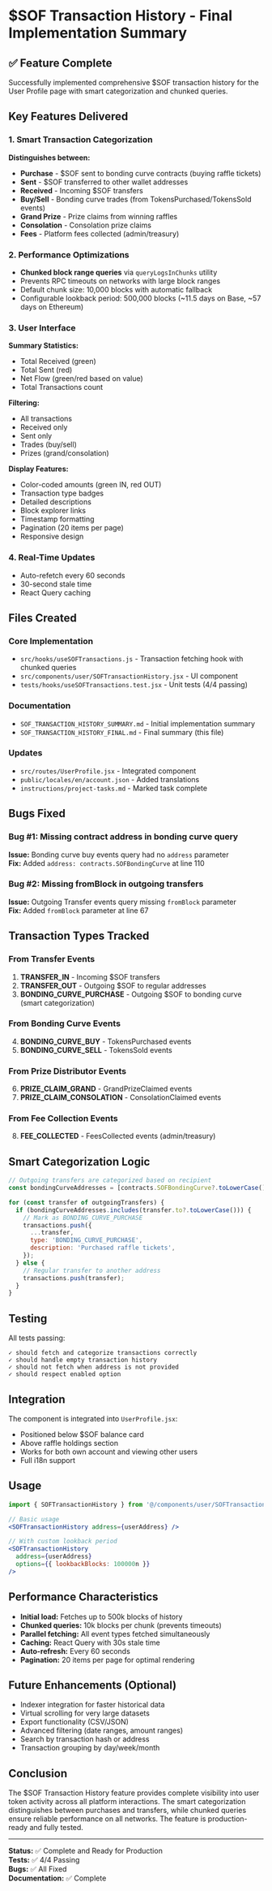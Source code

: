 # $SOF Transaction History - Final Implementation Summary

## ✅ Feature Complete

Successfully implemented comprehensive $SOF transaction history for the User Profile page with smart categorization and chunked queries.

## Key Features Delivered

### 1. Smart Transaction Categorization

**Distinguishes between:**
- **Purchase** - $SOF sent to bonding curve contracts (buying raffle tickets)
- **Sent** - $SOF transferred to other wallet addresses
- **Received** - Incoming $SOF transfers
- **Buy/Sell** - Bonding curve trades (from TokensPurchased/TokensSold events)
- **Grand Prize** - Prize claims from winning raffles
- **Consolation** - Consolation prize claims
- **Fees** - Platform fees collected (admin/treasury)

### 2. Performance Optimizations

- **Chunked block range queries** via `queryLogsInChunks` utility
- Prevents RPC timeouts on networks with large block ranges
- Default chunk size: 10,000 blocks with automatic fallback
- Configurable lookback period: 500,000 blocks (~11.5 days on Base, ~57 days on Ethereum)

### 3. User Interface

**Summary Statistics:**
- Total Received (green)
- Total Sent (red)
- Net Flow (green/red based on value)
- Total Transactions count

**Filtering:**
- All transactions
- Received only
- Sent only
- Trades (buy/sell)
- Prizes (grand/consolation)

**Display Features:**
- Color-coded amounts (green IN, red OUT)
- Transaction type badges
- Detailed descriptions
- Block explorer links
- Timestamp formatting
- Pagination (20 items per page)
- Responsive design

### 4. Real-Time Updates

- Auto-refetch every 60 seconds
- 30-second stale time
- React Query caching

## Files Created

### Core Implementation
- `src/hooks/useSOFTransactions.js` - Transaction fetching hook with chunked queries
- `src/components/user/SOFTransactionHistory.jsx` - UI component
- `tests/hooks/useSOFTransactions.test.jsx` - Unit tests (4/4 passing)

### Documentation
- `SOF_TRANSACTION_HISTORY_SUMMARY.md` - Initial implementation summary
- `SOF_TRANSACTION_HISTORY_FINAL.md` - Final summary (this file)

### Updates
- `src/routes/UserProfile.jsx` - Integrated component
- `public/locales/en/account.json` - Added translations
- `instructions/project-tasks.md` - Marked task complete

## Bugs Fixed

### Bug #1: Missing contract address in bonding curve query
**Issue:** Bonding curve buy events query had no `address` parameter  
**Fix:** Added `address: contracts.SOFBondingCurve` at line 110

### Bug #2: Missing fromBlock in outgoing transfers
**Issue:** Outgoing Transfer events query missing `fromBlock` parameter  
**Fix:** Added `fromBlock` parameter at line 67

## Transaction Types Tracked

### From Transfer Events
1. **TRANSFER_IN** - Incoming $SOF transfers
2. **TRANSFER_OUT** - Outgoing $SOF to regular addresses
3. **BONDING_CURVE_PURCHASE** - Outgoing $SOF to bonding curve (smart categorization)

### From Bonding Curve Events
4. **BONDING_CURVE_BUY** - TokensPurchased events
5. **BONDING_CURVE_SELL** - TokensSold events

### From Prize Distributor Events
6. **PRIZE_CLAIM_GRAND** - GrandPrizeClaimed events
7. **PRIZE_CLAIM_CONSOLATION** - ConsolationClaimed events

### From Fee Collection Events
8. **FEE_COLLECTED** - FeesCollected events (admin/treasury)

## Smart Categorization Logic

```javascript
// Outgoing transfers are categorized based on recipient
const bondingCurveAddresses = [contracts.SOFBondingCurve?.toLowerCase()];

for (const transfer of outgoingTransfers) {
  if (bondingCurveAddresses.includes(transfer.to?.toLowerCase())) {
    // Mark as BONDING_CURVE_PURCHASE
    transactions.push({
      ...transfer,
      type: 'BONDING_CURVE_PURCHASE',
      description: 'Purchased raffle tickets',
    });
  } else {
    // Regular transfer to another address
    transactions.push(transfer);
  }
}
```

## Testing

All tests passing:
```
✓ should fetch and categorize transactions correctly
✓ should handle empty transaction history
✓ should not fetch when address is not provided
✓ should respect enabled option
```

## Integration

The component is integrated into `UserProfile.jsx`:
- Positioned below $SOF balance card
- Above raffle holdings section
- Works for both own account and viewing other users
- Full i18n support

## Usage

```jsx
import { SOFTransactionHistory } from '@/components/user/SOFTransactionHistory';

// Basic usage
<SOFTransactionHistory address={userAddress} />

// With custom lookback period
<SOFTransactionHistory 
  address={userAddress} 
  options={{ lookbackBlocks: 100000n }} 
/>
```

## Performance Characteristics

- **Initial load:** Fetches up to 500k blocks of history
- **Chunked queries:** 10k blocks per chunk (prevents timeouts)
- **Parallel fetching:** All event types fetched simultaneously
- **Caching:** React Query with 30s stale time
- **Auto-refresh:** Every 60 seconds
- **Pagination:** 20 items per page for optimal rendering

## Future Enhancements (Optional)

- Indexer integration for faster historical data
- Virtual scrolling for very large datasets
- Export functionality (CSV/JSON)
- Advanced filtering (date ranges, amount ranges)
- Search by transaction hash or address
- Transaction grouping by day/week/month

## Conclusion

The $SOF Transaction History feature provides complete visibility into user token activity across all platform interactions. The smart categorization distinguishes between purchases and transfers, while chunked queries ensure reliable performance on all networks. The feature is production-ready and fully tested.

---

**Status:** ✅ Complete and Ready for Production  
**Tests:** ✅ 4/4 Passing  
**Bugs:** ✅ All Fixed  
**Documentation:** ✅ Complete
